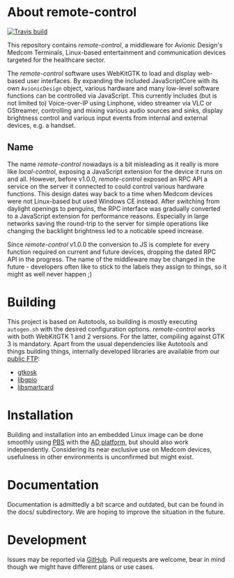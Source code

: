 # About remote-control #
[![Travis build][travis-badge]][travis]

This repository contains _remote-control_, a middleware for Avionic Design's
Medcom Terminals, Linux-based entertainment and communication devices
targeted for the healthcare sector.

The _remote-control_ software uses WebKitGTK to load and display web-based user
interfaces. By expanding the included JavaScriptCore with its own
`AvionicDesign` object, various hardware and many low-level software functions
can be controlled via JavaScript. This currently includes (but is not limited
to) Voice-over-IP using Linphone, video streamer via VLC or GStreamer,
controlling and mixing various audio sources and sinks, display brightness
control and various input events from internal and external devices, e.g. a
handset.

## Name ##

The name _remote-control_ nowadays is a bit misleading as it really is more
like _local-control_, exposing a JavaScript extension for the device it runs on
and all. However, before v1.0.0, _remote-control_ exposed an RPC API a service
on the server it connected to could control various hardware functions. This
design dates way back to a time when Medcom devices were not Linux-based but
used Windows CE instead. After switching from daylight openings to penguins,
the RPC interface was gradually converted to a JavaScript extension for
performance reasons. Especially in large networks saving the round-trip to the
server for simple operations like changing the backlight brightness led to a
noticable speed increase.

Since _remote-control_ v1.0.0 the conversion to JS is complete for every
function required on current and future devices, dropping the dated RPC API in
the progress. The name of the middleware may be changed in the future -
developers often like to stick to the labels they assign to things, so it might
as well never happen ;)

# Building #

This project is based on Autotools, so building is mostly executing
`autogen.sh` with the desired configuration options. _remote-control_ works
with both WebKitGTK 1 and 2 versions. For the latter, compiling against GTK 3
is mandatory. Apart from the usual dependencies like Autotools and things
building things, internally developed libraries are available from our
[public FTP][adftp]:

* [gtkosk](http://ftp.avionic-design.de/pub/gtkosk/)
* [libgpio](http://ftp.avionic-design.de/pub/libgpio/)
* [libsmartcard](http://ftp.avionic-design.de/pub/libsmartcard/)

# Installation #

Building and installation into an embedded Linux image can be done smoothly
using [PBS][pbs2] with the [AD platform][pbsad], but should also work
independently. Considering its near exclusive use on Medcom devices, usefulness
in other environments is unconfirmed but might exist.

# Documentation #

Documentation is admittedly a bit scarce and outdated, but can be found in the
docs/ subdirectory. We are hoping to improve the situation in the future.

# Development #

Issues may be reported via [GitHub][bugs-github]. Pull requests are welcome,
bear in mind though we might have different plans or use cases.

  [adftp]: http://ftp.avionic-design.de/pub/ "Avionic Design public FTP server"
  [pbs2]: https://github.com/avionic-design/pbs-stage2 "Platform Build System"
  [pbsad]: https://github.com/avionic-design/pbs-platform-avionic-design
    "AD platform for PBS"
  [bugs-github]: https://github.com/avionic-design/remote-control/issues
  [travis]: https://travis-ci.org/The-42/remote-control
  [travis-badge]: https://travis-ci.org/The-42/remote-control.svg?branch=master

